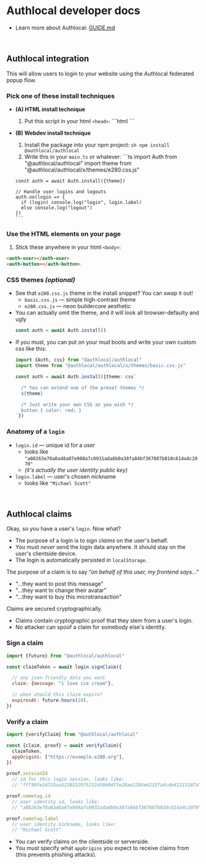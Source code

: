 
# Authlocal developer docs
- Learn more about Authlocal: [GUIDE.md](GUIDE.md)

<br/>

## Authlocal integration

This will allow users to login to your website using the Authlocal federated popup flow.

### Pick one of these install techniques
- **(A) HTML install technique**
    1. Put this script in your html `<head>`:
      ```html
      <script type="module">
        import Auth from "https://authlocal.org/install.bundle.min.js"
        import theme from "https://authlocal.org/themes/e280.css.js"

        const auth = await Auth.install({theme})

        // Handle user logins and logouts
        auth.on(login => {
          if (login) console.log("login", login.label)
          else console.log("logout")
        })
      </script>
      ```
- **(B) Webdev install technique**
    1. Install the package into your npm project:
      ```sh
      npm install @authlocal/authlocal
      ```
    1. Write this in your `main.ts` or whatever:
      ```ts
      import Auth from "@authlocal/authlocal"
      import theme from "@authlocal/authlocal/x/themes/e280.css.js"

      const auth = await Auth.install({theme})

      // Handle user logins and logouts
      auth.on(login => {
        if (login) console.log("login", login.label)
        else console.log("logout")
      })
      ```

### Use the HTML elements on your page
1. Stick these anywhere in your html `<body>`:
  ```html
  <auth-user></auth-user>
  <auth-button></auth-button>
  ```

### CSS themes *(optional)*
- See that `e280.css.js` theme in the install snippet? You can swap it out!
  - `basic.css.js` — simple high-contrast theme
  - `e280.css.js` — neon buildercore aesthetic
- You can actually omit the theme, and it will look all browser-defaulty and ugly
  ```ts
  const auth = await Auth.install()
  ```
- If you must, you can put on your mud boots and write your own custom css like this:
  ```ts
  import {Auth, css} from "@authlocal/authlocal"
  import theme from "@authlocal/authlocal/x/themes/basic.css.js"

  const auth = await Auth.install({theme: css`

    /* You can extend one of the preset themes */
    ${theme}

    /* Just write your own CSS as you wish */
    button { color: red; }
  `})
  ```

### Anatomy of a `login`
- `login.id` — unique id for a user
  - looks like `"a08263e70a0a48a07e988a7c0931ada6b0a38fa84bf367087b810c614a4c2070"`
  - *(it's actually the user identity public key)*
- `login.label` — user's chosen nickname
  - looks like `"Michael Scott"`

<br/>

## Authlocal claims

Okay, so you have a user's `login`. Now what?
- The purpose of a login is to *sign claims* on the user's behalf.
- You must *never* send the login data anywhere. It should stay on the user's clientside device.
- The login is automatically persisted in `localStorage`.

The purpose of a claim is to say *"on behalf of this user, my frontend says..."*
- "...they want to post this message"
- "...they want to change their avatar"
- "...they want to buy this microtransaction"

Claims are secured cryptographically.
- Claims contain cryptographic proof that they stem from a user's login.
- No attacker can spoof a claim for somebody else's identity.

### Sign a claim
```js
import {future} from "@authlocal/authlocal"

const claimToken = await login.signClaim({

  // any json-friendly data you want
  claim: {message: "i love ice cream"},

  // when should this claim expire?
  expiresAt: future.hours(24),
})
```

### Verify a claim
```js
import {verifyClaim} from "@authlocal/authlocal"

const {claim, proof} = await verifyClaim({
  claimToken,
  appOrigins: ["https://example.e280.org"],
})

proof.sessionId
  // id for this login session, looks like:
  // "ff730fe2d725aa5210152975212d1068d7fe28ae22b5e62337a4cde42215187a"

proof.nametag.id
  // user identity id, looks like:
  // "a08263e70a0a48a07e988a7c0931ada6b0a38fa84bf367087b810c614a4c2070"

proof.nametag.label
  // user identity nickname, looks like:
  // "Michael Scott"
```
- You can verify claims on the clientside or serverside.
- You must specify what `appOrigins` you expect to receive claims from (this prevents phishing attacks).

